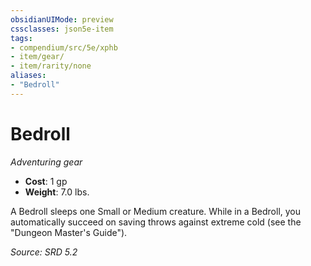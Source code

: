 ```yaml
---
obsidianUIMode: preview
cssclasses: json5e-item
tags:
- compendium/src/5e/xphb
- item/gear/
- item/rarity/none
aliases: 
- "Bedroll"
---
```

# Bedroll
*Adventuring gear*  

- **Cost**: 1 gp
- **Weight**: 7.0 lbs.

A Bedroll sleeps one Small or Medium creature. While in a Bedroll, you automatically succeed on saving throws against extreme cold (see the "Dungeon Master's Guide").

*Source: SRD 5.2*